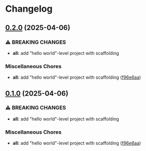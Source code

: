 # Changelog

## [0.2.0](https://github.com/tkk2112/zmux/compare/v0.1.0...v0.2.0) (2025-04-06)


### ⚠ BREAKING CHANGES

* **all:** add "hello world"-level project with scaffolding

### Miscellaneous Chores

* **all:** add "hello world"-level project with scaffolding ([f96e6aa](https://github.com/tkk2112/zmux/commit/f96e6aa8d64ccab66c0720d793ae48139dc77b56))

## [0.1.0](https://github.com/tkk2112/zmux/compare/v0.0.1...v0.1.0) (2025-04-06)


### ⚠ BREAKING CHANGES

* **all:** add "hello world"-level project with scaffolding

### Miscellaneous Chores

* **all:** add "hello world"-level project with scaffolding ([f96e6aa](https://github.com/tkk2112/zmux/commit/f96e6aa8d64ccab66c0720d793ae48139dc77b56))
